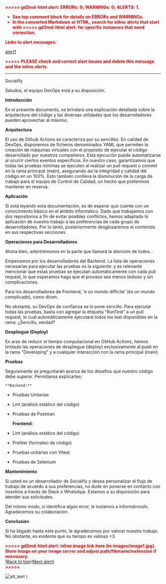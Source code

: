 <p style="color: red; font-weight: bold">>>>>>  gd2md-html alert:  ERRORs: 0; WARNINGs: 0; ALERTS: 1.</p>
<ul style="color: red; font-weight: bold"><li>See top comment block for details on ERRORs and WARNINGs. <li>In the converted Markdown or HTML, search for inline alerts that start with >>>>>  gd2md-html alert:  for specific instances that need correction.</ul>

<p style="color: red; font-weight: bold">Links to alert messages:</p><a href="#gdcalert1">alert1</a>

<p style="color: red; font-weight: bold">>>>>> PLEASE check and correct alert issues and delete this message and the inline alerts.<hr></p>


Socialify

Saludos, el equipo DevOps está a su disposición. 

**Introducción**

En el presente documento, se brindará una explicación detallada sobre la arquitectura del código y las diversas utilidades que los desarrolladores pueden aprovechar al máximo.

**Arquitectura**

El uso de Github Actions se caracteriza por su sencillez. En calidad de DevOps, disponemos de ficheros denominados YAML que permiten la creación de máquinas virtuales con el propósito de ejecutar el código desarrollado por nuestros compañeros. Esta ejecución puede automatizarse al ocurrir ciertos eventos específicos. En nuestro caso, garantizamos que todas las pruebas mínimas se ejecuten al realizar un pull request o commit en la rama principal (main), asegurando así la integridad y calidad del código en un 100%. Esto también conlleva la disminución de la carga de trabajo para el equipo de Control de Calidad, un hecho que preferimos mantener en reserva.

**Aplicación**

Si está leyendo esta documentación, es de esperar que cuente con un conocimiento básico en el ámbito informático. Dado que trabajamos con dos repositorios a fin de evitar posibles conflictos, hemos adaptado la aplicación de nuestro trabajo a las preferencias de cada grupo de desarrolladores. Por lo tanto, posteriormente desglosaremos el contenido en sus respectivas secciones.

**Operaciones para Desarrolladores**

Ahora bien, adentrémonos en la parte que llamará la atención de todos...

Empecemos por los desarrolladores del Backend. La lista de operaciones necesarias para ejecutar las pruebas es la siguiente: y es relevante mencionar que estas pruebas se ejecutan automáticamente con cada pull request, lo que esperamos haga que el proceso sea menos tedioso y sin complicaciones.

Para los desarrolladores de Frontend, 'e un mondo difficile' (es un mundo complicado), como dicen. 

No obstante, su DevOps de confianza se lo pone sencillo. Para ejecutar todas las pruebas, basta con agregar la etiqueta "RunTest" a un pull request, lo cual automáticamente ejecutará todos los test disponibles en la rama. ¿Sencillo, verdad? 

**Despliegue (Deploy)**

En aras de reducir el tiempo computacional en GitHub Actions, hemos limitado las operaciones de despliegue (deploy) exclusivamente al push en la rama "Developing" y a cualquier interacción con la rama principal (main).

**Pruebas**

Seguramente se preguntarán acerca de los desafíos que nuestro código debe superar. Permítanos explicarles:


    **Backend:**



* Pruebas Unitarias
* Lint (análisis estático del código)
* Pruebas de Postman

    **Frontend:**

* Lint (análisis estático del código)
* Prettier (formateo de código)
* Pruebas unitarias con Vitest
* Pruebas de Selenium

**Mantenimiento**

Si usted es un desarrollador de Socialify y desea personalizar el flujo de trabajo de acuerdo a sus preferencias, no dude en ponerse en contacto con nosotros a través de Slack o WhatsApp. Estamos a su disposición para atender sus solicitudes.

Del mismo modo, si identifica algún error, le instamos a informárnoslo. Agradecemos su colaboración.

**Conclusión**

Si ha llegado hasta este punto, le agradecemos por valorar nuestro trabajo. No obstante, es evidente que su tiempo es valioso &lt;3.


    

<p id="gdcalert1" ><span style="color: red; font-weight: bold">>>>>>  gd2md-html alert: inline image link here (to images/image1.jpg). Store image on your image server and adjust path/filename/extension if necessary. </span><br>(<a href="#">Back to top</a>)(<a href="#gdcalert2">Next alert</a>)<br><span style="color: red; font-weight: bold">>>>>> </span></p>


![alt_text](images/image1.jpg "image_tooltip")
 \

